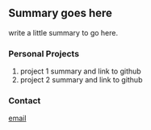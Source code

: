 ## Summary goes here

write a little summary to go here.

### Personal Projects

1. project 1
  summary and link to github
2. project 2
  summary and link to github


### Contact
[email](mailto:steven.t.beale@gmail.com)


